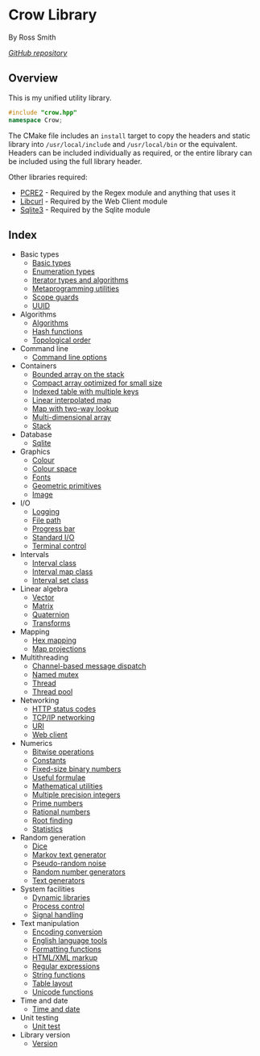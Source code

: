 # Crow Library

By Ross Smith

_[GitHub repository](https://github.com/CaptainCrowbar/crow)_

## Overview

This is my unified utility library.

```c++
#include "crow.hpp"
namespace Crow;
```

The CMake file includes an `install` target to copy the headers and static
library into `/usr/local/include` and `/usr/local/bin` or the equivalent.
Headers can be included individually as required, or the entire library can
be included using the full library header.

Other libraries required:

* [PCRE2](http://www.pcre.org/) - Required by the Regex module and anything that uses it
* [Libcurl](https://curl.se) - Required by the Web Client module
* [Sqlite3](https://www.sqlite.org/index.html) - Required by the Sqlite module

## Index

* Basic types
    * [Basic types](types.html)
    * [Enumeration types](enum.html)
    * [Iterator types and algorithms](iterator.html)
    * [Metaprogramming utilities](meta.html)
    * [Scope guards](guard.html)
    * [UUID](uuid.html)
* Algorithms
    * [Algorithms](algorithm.html)
    * [Hash functions](hash.html)
    * [Topological order](topological-order.html)
* Command line
    * [Command line options](options.html)
* Containers
    * [Bounded array on the stack](bounded-array.html)
    * [Compact array optimized for small size](compact-array.html)
    * [Indexed table with multiple keys](index-table.html)
    * [Linear interpolated map](linear-map.html)
    * [Map with two-way lookup](mirror-map.html)
    * [Multi-dimensional array](multi-array.html)
    * [Stack](stack.html)
* Database
    * [Sqlite](sqlite.html)
* Graphics
    * [Colour](colour.html)
    * [Colour space](colour-space.html)
    * [Fonts](font.html)
    * [Geometric primitives](geometry.html)
    * [Image](image.html)
* I/O
    * [Logging](log.html)
    * [File path](path.html)
    * [Progress bar](progress.html)
    * [Standard I/O](stdio.html)
    * [Terminal control](terminal.html)
* Intervals
    * [Interval class](interval.html)
    * [Interval map class](interval-map.html)
    * [Interval set class](interval-set.html)
* Linear algebra
    * [Vector](vector.html)
    * [Matrix](matrix.html)
    * [Quaternion](quaternion.html)
    * [Transforms](transform.html)
* Mapping
    * [Hex mapping](hexmap.html)
    * [Map projections](projection.html)
* Multithreading
    * [Channel-based message dispatch](channel.html)
    * [Named mutex](named-mutex.html)
    * [Thread](thread.html)
    * [Thread pool](thread-pool.html)
* Networking
    * [HTTP status codes](http.html)
    * [TCP/IP networking](net.html)
    * [URI](uri.html)
    * [Web client](web-client.html)
* Numerics
    * [Bitwise operations](binary.html)
    * [Constants](constants.html)
    * [Fixed-size binary numbers](fixed-binary.html)
    * [Useful formulae](formula.html)
    * [Mathematical utilities](maths.html)
    * [Multiple precision integers](mp-integer.html)
    * [Prime numbers](prime.html)
    * [Rational numbers](rational.html)
    * [Root finding](root-finding.html)
    * [Statistics](statistics.html)
* Random generation
    * [Dice](dice.html)
    * [Markov text generator](markov.html)
    * [Pseudo-random noise](noise.html)
    * [Random number generators](random.html)
    * [Text generators](text-gen.html)
* System facilities
    * [Dynamic libraries](dso.html)
    * [Process control](process.html)
    * [Signal handling](signal.html)
* Text manipulation
    * [Encoding conversion](encoding.html)
    * [English language tools](english.html)
    * [Formatting functions](format.html)
    * [HTML/XML markup](markup.html)
    * [Regular expressions](regex.html)
    * [String functions](string.html)
    * [Table layout](table.html)
    * [Unicode functions](unicode.html)
* Time and date
    * [Time and date](time.html)
* Unit testing
    * [Unit test](unit-test.html)
* Library version
    * [Version](version.html)
